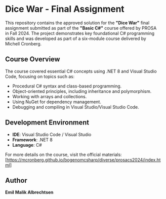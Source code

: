 # Dice War - Final Assignment  

This repository contains the approved solution for the **"Dice War"** final assignment submitted as part of the **"Basic C#"** course offered by PROSA in Fall 2024. The project demonstrates key foundational C# programming skills and was developed as part of a six-module course delivered by Michell Cronberg.  

## Course Overview  
The course covered essential C# concepts using .NET 8 and Visual Studio Code, focusing on topics such as:  
- Procedural C# syntax and class-based programming.  
- Object-oriented principles, including inheritance and polymorphism.  
- Working with arrays and collections.  
- Using NuGet for dependency management.  
- Debugging and compiling in Visual Studio/Visual Studio Code.

## Development Environment  
- **IDE**: Visual Studio Code / Visual Studio  
- **Framework**: .NET 8  
- **Language**: C#  

For more details on the course, visit the official materials:  
[https://mcronberg.github.io/bogenomcsharp/diverse/prosacs2024/index.html]

## Author  
**Emil Malik Albrechtsen**  
